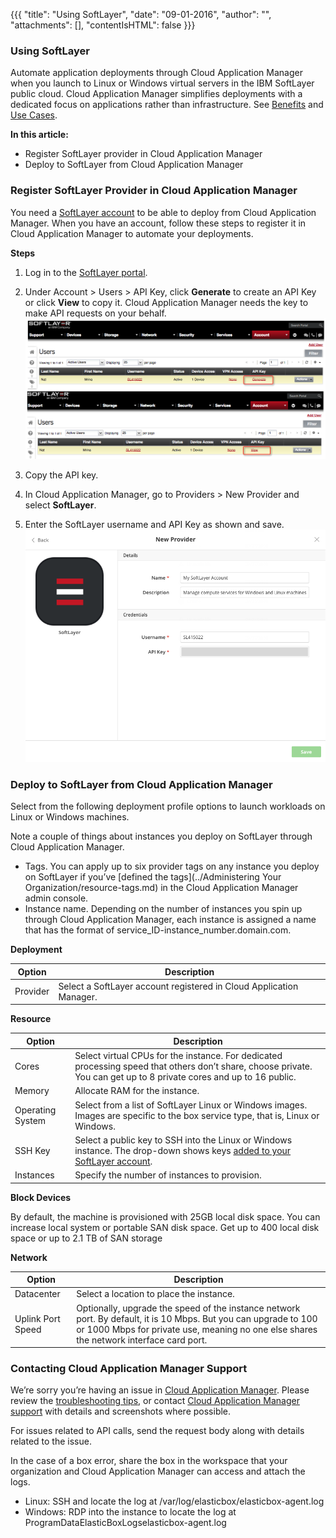 {{{
"title": "Using SoftLayer",
"date": "09-01-2016",
"author": "",
"attachments": [],
"contentIsHTML": false
}}}

### Using SoftLayer

Automate application deployments through Cloud Application Manager when you launch to Linux or Windows virtual servers in the IBM SoftLayer public cloud. Cloud Application Manager simplifies deployments with a dedicated focus on applications rather than infrastructure. See [Benefits](//www.ctl.io/cloud-application-manager/#Benefits) and [Use Cases](//www.ctl.io/cloud-application-manager/#UseCases).

**In this article:**

* Register SoftLayer provider in Cloud Application Manager
* Deploy to SoftLayer from Cloud Application Manager

### Register SoftLayer Provider in Cloud Application Manager

You need a [SoftLayer account](http://www.softlayer.com/info/free-cloud) to be able to deploy from Cloud Application Manager. When you have an account, follow these steps to register it in Cloud Application Manager to automate your deployments.

**Steps**
1. Log in to the [SoftLayer portal](https://control.softlayer.com/).

2. Under Account > Users > API Key, click **Generate** to create an API Key or click **View** to copy it. Cloud Application Manager needs the key to make API requests on your behalf.
   ![softlayer-getapikey-1.png](../../images/cloud-application-manager/softlayer-getapikey-1.png)

3. Copy the API key.

4. In Cloud Application Manager, go to Providers > New Provider and select **SoftLayer**.

5. Enter the SoftLayer username and API Key as shown and save.
   ![softlayer-entercredentials-2.png](../../images/cloud-application-manager/softlayer-entercredentials-2.png)

### Deploy to SoftLayer from Cloud Application Manager
Select from the following deployment profile options to launch workloads on Linux or Windows machines.

Note a couple of things about instances you deploy on SoftLayer through Cloud Application Manager.
* Tags. You can apply up to six provider tags on any instance you deploy on SoftLayer if you’ve [defined the tags](../Administering Your Organization/resource-tags.md) in the Cloud Application Manager admin console.
* Instance name. Depending on the number of instances you spin up through Cloud Application Manager, each instance is assigned a name that has the format of service_ID-instance_number.domain.com.


**Deployment**

| Option | Description |
|--------|-------------|
| Provider | Select a SoftLayer account registered in Cloud Application Manager. |


**Resource**

| Option | Description |
|--------|-------------|
| Cores | Select virtual CPUs for the instance. For dedicated processing speed that others don’t share, choose private. You can get up to 8 private cores and up to 16 public. |
| Memory | Allocate RAM for the instance. |
| Operating System | Select from a list of SoftLayer Linux or Windows images. Images are specific to the box service type, that is, Linux or Windows. |
| SSH Key |	Select a public key to SSH into the Linux or Windows instance. The drop-down shows keys [added to your SoftLayer account](https://knowledgelayer.softlayer.com/procedure/add-ssh-key). |
| Instances | Specify the number of instances to provision. |


**Block Devices**

By default, the machine is provisioned with 25GB local disk space. You can increase local system or portable SAN disk space. Get up to 400 local disk space or up to 2.1 TB of SAN storage


**Network**

| Option | Description |
|--------|-------------|
| Datacenter | Select a location to place the instance. |
| Uplink Port Speed	| Optionally, upgrade the speed of the instance network port. By default, it is 10 Mbps. But you can upgrade to 100 or 1000 Mbps for private use, meaning no one else shares the network interface card port. |

### Contacting Cloud Application Manager Support

We’re sorry you’re having an issue in [Cloud Application Manager](https://www.ctl.io/cloud-application-manager/). Please review the [troubleshooting tips](../Troubleshooting/troubleshooting-tips.md), or contact [Cloud Application Manager support](mailto:cloudsupport@centurylink.com) with details and screenshots where possible.

For issues related to API calls, send the request body along with details related to the issue.

In the case of a box error, share the box in the workspace that your organization and Cloud Application Manager can access and attach the logs.
* Linux: SSH and locate the log at /var/log/elasticbox/elasticbox-agent.log
* Windows: RDP into the instance to locate the log at ProgramDataElasticBoxLogselasticbox-agent.log
